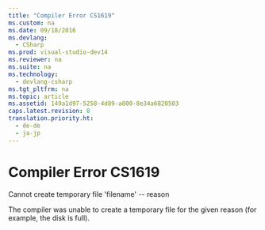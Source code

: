 ```yaml
---
title: "Compiler Error CS1619"
ms.custom: na
ms.date: 09/18/2016
ms.devlang: 
  - CSharp
ms.prod: visual-studio-dev14
ms.reviewer: na
ms.suite: na
ms.technology: 
  - devlang-csharp
ms.tgt_pltfrm: na
ms.topic: article
ms.assetid: 149a1d97-5258-4d89-a800-8e34a6820503
caps.latest.revision: 8
translation.priority.ht: 
  - de-de
  - ja-jp
---
```

# Compiler Error CS1619
Cannot create temporary file 'filename' -- reason  
  
 The compiler was unable to create a temporary file for the given reason (for example, the disk is full).
